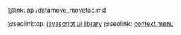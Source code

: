 @link: api/datamove_movetop.md

@seolinktop: [javascript ui library](https://webix.com)
@seolink: [context menu](https://webix.com/widget/contextmenu/)